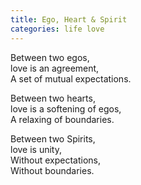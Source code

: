```yaml
---
title: Ego, Heart & Spirit
categories: life love
---
```


Between two egos,  
love is an agreement,  
A set of mutual expectations.

Between two hearts,  
love is a softening of egos,  
A relaxing of boundaries.

Between two Spirits,  
love is unity,  
Without expectations,  
Without boundaries.
